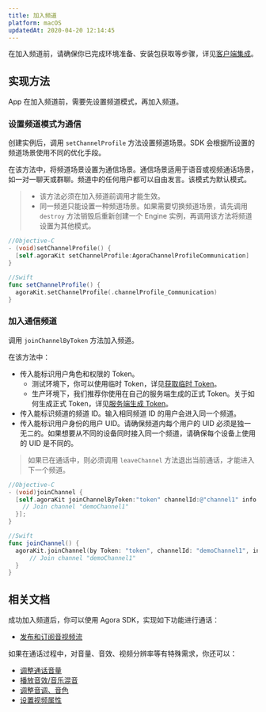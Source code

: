 ```yaml
---
title: 加入频道
platform: macOS
updatedAt: 2020-04-20 12:14:45
---
```


在加入频道前，请确保你已完成环境准备、安装包获取等步骤，详见[客户端集成](/cn/Video/mac_video)。

## 实现方法

App 在加入频道前，需要先设置频道模式，再加入频道。

### 设置频道模式为通信

创建实例后，调用 `setChannelProfile` 方法设置频道场景。SDK 会根据所设置的频道场景使用不同的优化手段。

在该方法中，将频道场景设置为通信场景。通信场景适用于语音或视频通话场景，如一对一聊天或群聊。频道中的任何用户都可以自由发言。该模式为默认模式。

> - 该方法必须在加入频道前调用才能生效。
> - 同一频道只能设置一种频道场景。如果需要切换频道场景，请先调用 `destroy` 方法销毁后重新创建一个 Engine 实例，再调用该方法将频道设置为其他模式。

```objective-c
//Objective-C
- (void)setChannelProfile() {
  [self.agoraKit setChannelProfile:AgoraChannelProfileCommunication]
}
```

```swift
//Swift
func setChannelProfile() {
  agoraKit.setChannelProfile(.channelProfile_Communication)
}
```

### 加入通信频道

调用 `joinChannelByToken` 方法加入频道。

在该方法中：

- 传入能标识用户角色和权限的 Token。
  - 测试环境下，你可以使用临时 Token，详见[获取临时 Token](token#get-a-temporary-token)。
  - 生产环境下，我们推荐你使用在自己的服务端生成的正式 Token。关于如何生成正式 Token，详见[服务端生成 Token](./token_server)。
- 传入能标识频道的频道 ID。输入相同频道 ID 的用户会进入同一个频道。
- 传入能标识用户身份的用户 UID。请确保频道内每个用户的 UID 必须是独一无二的。如果想要从不同的设备同时接入同一个频道，请确保每个设备上使用的 UID 是不同的。

> 如果已在通话中，则必须调用 `leaveChannel` 方法退出当前通话，才能进入下一个频道。

```objective-c
//Objective-C
- (void)joinChannel {
  [self.agoraKit joinChannelByToken:"token" channelId:@"channel1" info:nil uid:0 joinSuccess:^(NSString *channel, NSUInteger uid, NSInteger elapsed) {
    // Join channel "demoChannel1"
  }];
}
```

```swift
//Swift
func joinChannel() {
  agoraKit.joinChannel(by Token: "token", channelId: "demoChannel1", info:nil, uid:0){[weak self] (sid, uid, elapsed) -> Void in
      // Join channel "demoChannel1"
  }
}
```

## 相关文档

成功加入频道后，你可以使用 Agora SDK，实现如下功能进行通话：

- [发布和订阅音视频流](/cn/Video/publish_mac)

如果在通话过程中，对音量、音效、视频分辨率等有特殊需求，你还可以：

- [调整通话音量](/cn/Video/volume_mac)
- [播放音效/音乐混音](/cn/Video/effect_mixing_mac)
- [调整音调、音色](/cn/Video/voice_effect_mac)
- [设置视频属性](/cn/Video/videoProfile_mac)
